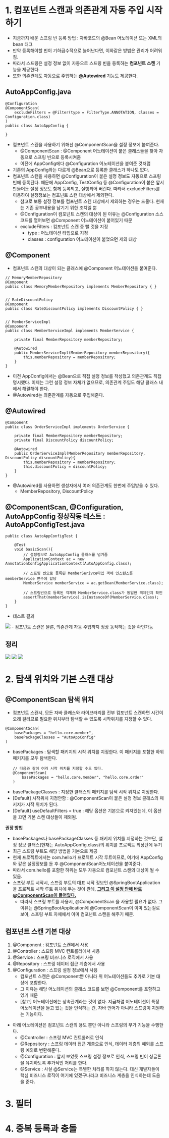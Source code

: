 # 1. 컴포넌트 스캔과 의존관계 자동 주입 시작하기
- 지금까지 배운 스프링 빈 등록 방법 : 자바코드의 @Bean 어노테이션 또는 XML의 bean 태그
- 만약 등록해야할 빈이 기하급수적으로 늘어난다면, 이와같은 방법은 관리가 어려워짐.
- 따라서 스프링은 설정 정보 없이 자동으로 스프링 빈을 등록하는 **컴포넌트 스캔** 기능을 제공한다.
- 또한 의존관계도 자동으로 주입하는 **@Autowired** 기능도 제공한다.

## AutoAppConfig.java
```
@Configuration
@ComponentScan(
    excludeFilters = @Filter(type = FilterType.ANNOTATION, classes = Configuration.class)
)
public class AutoAppConfig {

}
```
- 컴포넌트 스캔을 사용하기 위해선 @ComponentScan을 설정 정보에 붙여준다.
    - @ComponentScan : @Component 어노테이션이 붙은 클래스들을 찾아 자동으로 스프링 빈으로 등록시켜줌
    - 이전에 AppConfig에다 @Configuration 어노테이션을 붙여준 것처럼
- 기존의 AppConfig와는 다르게 @Bean으로 등록한 클래스가 하나도 없다.
- 컴포넌트 스캔을 사용하면 @Configuration이 붙은 설정 정보도 자동으로 스프링 빈에 등록된다. 때문에 AppConfig, TestConfig 등 @Configuration이 붙은 앞서 만들어둔 설정 정보도 함께 등록되고, 실행되어 버린다. 따라서 excludeFilters를 이용하여 설정정보는 컴포넌트 스캔 대상에서 제외한다.
    - 참고로 보통 설정 정보를 컴포넌트 스캔 대상에서 제외하는 경우는 드물다. 현재는 기존 공부내용을 남기기 위한 조치일 뿐
    - @Configuration이 컴포넌트 스캔의 대상이 된 이유는 @Configuration 소스코드를 열어보면 @Component 어노테이션이 붙어있기 때문
    - excludeFilters : 컴포넌트 스캔 중 뺄 것을 지정
        - type : 어노테이션 타입으로 지정
        - classes : configuration 어노테이션이 붙었으면 제외 대상

## @Component
- 컴포넌트 스캔의 대상이 되는 클래스에 @Component 어노테이션을 붙여준다.
```
// MemoryMemberRepository
@Component
public class MemoryMemberRepository implements MemberRepository { }


// RateDiscountPolicy
@Component
public class RateDiscountPolicy implements DiscountPolicy { }


// MemberServiceImpl
@Component
public class MemberServiceImpl implements MemberService { 

    private final MemberRepository memberRepository;

    @Autowired
    public MemberServiceImpl(MemberRepository memberRepository){
        this.memberRepository = memberRepository;
    }
}
```
- 이전 AppConfig에서는 @Bean으로 직접 설정 정보를 작성했고 의존관계도 직접 명시했다. 이제는 그런 설정 정보 자체가 없으므로, 의존관계 주입도 해당 클래스 내에서 해결해야 한다.
- @Autowired는 의존관계를 자동으로 주입해준다.

## @Autowired
```
@Component
public class OrderServiceImpl implements OrderService {

    private final MemberRepository memberRepository;
    private final DiscountPolicy discountPolicy;

    @Autowired
    public OrderServiceImpl(MemberRepository memberRepository, DiscountPolicy discountPolicy){
        this.memberRepository = memberRepository;
        this.discountPolicy = discountPolicy;
    }
}
```
- @Autowired를 사용하면 생성자에서 여러 의존관계도 한번에 주입받을 수 있다.
    - MemberRepository, DiscountPolicy

## @ComponentScan, @Configuration, AutoAppConfig 정상작동 테스트 : AutoAppConfigTest.java
```
public class AutoAppConfigTest {

    @Test
    void basicScan(){
        // 설정정보로 AutoAppConfig 클래스를 넘겨줌
        ApplicationContext ac = new AnnotationConfigApplicationContext(AutoAppConfig.class);

        // 스프링 빈으로 등록된 MemberSerivce타입 객체 인스턴스를 memberService 변수에 할당
        MemberService memberService = ac.getBean(MemberService.class);

        // 스프링빈으로 등록된 객체와 MemberService.class가 동일한 객체인지 확인
        assertThat(memberService).isInstanceOf(MemberService.class);
    }
}
```
- 테스트 결과
<img src="./image/sec06_1.png">
    - 컴포넌트 스캔은 물론, 의존관계 자동 주입까지 정상 동작하는 것을 확인가능

## 정리
<img src="./image/sec06_2.png">
<img src="./image/sec06_3.png">
<img src="./image/sec06_4.png">

# 2. 탐색 위치와 기본 스캔 대상
## @ComponentScan 탐색 위치
- 컴포넌트 스캔시, 모든 자바 클래스와 라이브러리를 전부 컴포넌트 스캔하면 시간이 오래 걸리므로 필요한 위치부터 탐색할 수 있도록 시작위치를 지정할 수 있다.
```
@ComponentScan(
    basePackages = "hello.core.member",
    basePackageClasses = "AutoAppConfig"
)
```
- basePackages : 탐색할 패키지의 시작 위치를 지정한다. 이 패키지를 포함한 하위 패키지를 모두 탐색한다.
    ```
    // 다음과 같이 여러 시작 위치를 지정할 수도 있다.
    @ComponentScan(
        basePackages = "hello.core.member", "hello.core.order"
    )
    ```
- basePackageClasses : 지정한 클래스의 패키지를 탐색 시작 위치로 지정한다.
- [Default] 시작위치 지정안함 : @ComponentScan이 붙은 설정 정보 클래스의 패키지가 시작 위치가 된다.
- [Default] useDefaultFilters = true : 해당 옵션은 기본으로 켜져있는데, 이 옵션을 끄면 기본 스캔 대상들이 제외됨.

**권장 방법**
- basePackages나 basePackageClasses 등 패키지 위치를 지정하는 것보단, 설정 정보 클래스(현재는 AutoAppConfig.class)의 위치를 프로젝트 최상단에 두기
- 최근 스프링 부트도 해당 방법을 기본으로 제공
- 현재 프로젝트에서는 com.hello가 프로젝트 시작 루트이므로, 여기에 AppConfig와 같은 설정정보를 둔 후 @ComponentScan어노테이션을 붙여준다.
- 따라서 com.hello를 포함한 하위는 모두 자동으로 컴포넌트 스캔의 대상이 될 수 있음.
- 스프링 부트 시작시, 스프링 부트의 대표 시작 정보인 @SpringBootApplication을 프로젝트 시작 루트 위치에 두는 것이 관례, <U>**그리고 이 설정 안해 바로 @ComponentScan이 들어있다.**</U>
    - 따라서 스프링 부트를 사용시, @ComponentScan 을 사용할 필요가 없다. 그 이유는 @SpringBootApplication에 @ComponentScan이 이미 있는걸로 보아, 스프링 부트 자체에서 이미 컴포넌트 스캔을 해주기 때문.

## 컴포넌트 스캔 기본 대상
1. @Component : 컴포넌트 스캔에서 사용
2. @Controller : 스프링 MVC 컨트롤러에서 사용
3. @Service : 스프링 비즈니스 로직에서 사용
4. @Repository : 스프링 데이터 접근 계층에서 사용
5. @Configuration : 스프링 설정 정보에서 사용
    - 컴포넌트 스캔은 @Component뿐 아니라 위 어노테이션들도 추가로 기본 대상에 포함한다.
    - 그 이유는 해당 어노테이션의 클래스 코드를 보면 @Component를 포함하고 있기 때문
    - [참고] 어노테이션에는 상속관계라는 것이 없다. 지금처럼 어노테이션이 특정 어노테이션을 들고 있는 것을 인식하는 건, 자바 언어가 아니라 스프링이 지원하는 기능이다. 

- 아래 어노테이션은 컴포넌트 스캔의 용도 뿐만 아니라 스프링의 부가 기능을 수행한다.
    - @Controller : 스프링 MVC 컨트롤러로 인식
    - @Repository : 스프링 데이터 접근 계층으로 인식, 데이터 계층의 예외를 스프링 예외로 변환해준다.
    - @Configuration : 앞서 보았듯 스프링 설정 정보로 인식, 스프링 빈이 싱글톤을 유지하도록 추가적인 처리를 한다.
    - @Service : 사실 @Service는 특별한 처리를 하지 않는다. 대신 개발자들이 핵심 비즈니스 로직이 여기에 있겠구나라고 비즈니스 계층을 인식하는데 도움을 준다.
# 3. 필터
# 4. 중복 등록과 충돌